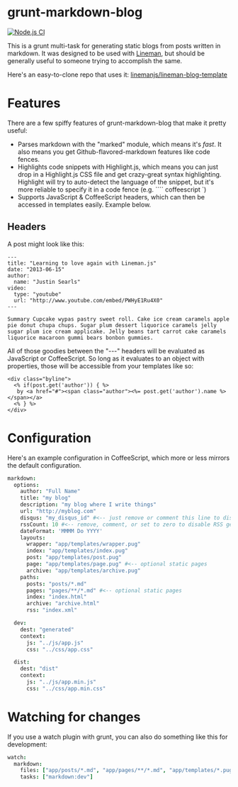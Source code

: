 # grunt-markdown-blog

[![Node.js CI](https://github.com/testdouble/grunt-markdown-blog/actions/workflows/node.js.yml/badge.svg?branch=main)](https://github.com/testdouble/grunt-markdown-blog/actions/workflows/node.js.yml)

This is a grunt multi-task for generating static blogs from posts written in markdown. It was designed to be used with [Lineman](https://github.com/testdouble/lineman), but should be generally useful to someone trying to accomplish the same.

Here's an easy-to-clone repo that uses it: [linemanjs/lineman-blog-template](https://github.com/linemanjs/lineman-blog-template)

# Features

There are a few spiffy features of grunt-markdown-blog that make it pretty useful:

* Parses markdown with the "marked" module, which means it's *fast*. It also means you get Github-flavored-markdown features like code fences.
* Highlights code snippets with Highlight.js, which means you can just drop in a Highlight.js CSS file and get crazy-great syntax highlighting. Highlight will try to auto-detect the language of the snippet, but it's more reliable to specify it in a code fence (e.g. ```` coffeescript `)
* Supports JavaScript & CoffeeScript headers, which can then be accessed in templates easily. Example below.

## Headers

A post might look like this:

```
---
title: "Learning to love again with Lineman.js"
date: "2013-06-15"
author:
  name: "Justin Searls"
video:
  type: "youtube"
  url: "http://www.youtube.com/embed/PWHyE1Ru4X0"
---

Summary Cupcake wypas pastry sweet roll. Cake ice cream caramels apple pie donut chupa chups. Sugar plum dessert liquorice caramels jelly sugar plum ice cream applicake. Jelly beans tart carrot cake caramels liquorice macaroon gummi bears bonbon gummies.

```

All of those goodies between the "---" headers will be evaluated as JavaScript or CoffeeScript. So long as it evaluates to an object with properties, those will be accessible from your templates like so:

```
<div class="byline">
  <% if(post.get('author')) { %>
   by <a href="#"><span class="author"><%= post.get('author').name %></span></a>
  <% } %>
</div>
```

# Configuration

Here's an example configuration in CoffeeScript, which more or less mirrors the default configuration.

``` coffeescript
markdown:
  options:
    author: "Full Name"
    title: "my blog"
    description: "my blog where I write things"
    url: "http://myblog.com"
    disqus: "my_disqus_id" #<-- just remove or comment this line to disable disqus support
    rssCount: 10 #<-- remove, comment, or set to zero to disable RSS generation
    dateFormat: 'MMMM Do YYYY'
    layouts:
      wrapper: "app/templates/wrapper.pug"
      index: "app/templates/index.pug"
      post: "app/templates/post.pug"
      page: "app/templates/page.pug" #<-- optional static pages
      archive: "app/templates/archive.pug"
    paths:
      posts: "posts/*.md"
      pages: "pages/**/*.md" #<-- optional static pages
      index: "index.html"
      archive: "archive.html"
      rss: "index.xml"

  dev:
    dest: "generated"
    context:
      js: "../js/app.js"
      css: "../css/app.css"

  dist:
    dest: "dist"
    context:
      js: "../js/app.min.js"
      css: "../css/app.min.css"

```

# Watching for changes

If you use a watch plugin with grunt, you can also do something like this for development:

``` coffeescript
watch:
  markdown:
    files: ["app/posts/*.md", "app/pages/**/*.md", "app/templates/*.pug"]
    tasks: ["markdown:dev"]
```